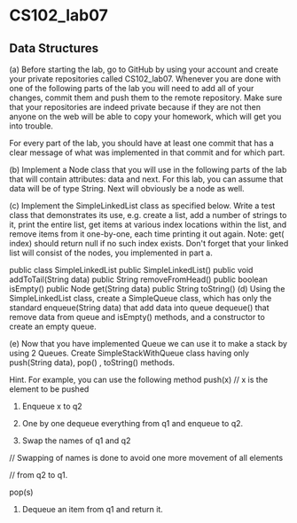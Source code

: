 # CS102_lab07

Data Structures
---------------

(a) Before starting the lab, go to GitHub by using your account and create your private repositories called CS102_lab07. Whenever you are done with one of the following parts of the lab you will need to add all of your changes, commit them and push them to the remote repository. Make sure that your repositories are indeed private because if they are not then anyone on the web will be able to copy your homework, which will get you into trouble.


For every part of the lab, you should have at least one commit that has a clear message of what was implemented in that commit and for which part.


(b) Implement a Node class that you will use in the following parts of the lab that will contain attributes: data and next. For this lab, you can assume that data will be of type String. Next will obviously be a node as well.


(c) Implement the SimpleLinkedList class as specified below. Write a test class that demonstrates its use, e.g. create a list, add a number of strings to it, print the entire list, get items at various index locations within the list, and remove items from it one-by-one, each time printing it out again. Note: get( index) should return null if no such index exists. Don't forget that your linked list will consist of the nodes, you implemented in part a.

public class SimpleLinkedList
public SimpleLinkedList()
public void addToTail(String data)
public String removeFromHead()
public boolean isEmpty()
public Node get(String data)
public String toString()
(d) Using the SimpleLinkedList class, create a SimpleQueue class, which has only the standard enqueue(String data) that add data into queue dequeue() that remove data from queue and isEmpty() methods, and a constructor to create an empty queue.

(e) Now that you have implemented Queue we can use it to make а stack by using 2 Queues. Create SimpleStackWithQueue class having only push(String data), pop() , toString() methods.



Hint. For example, you can use the following method
push(x) // x is the element to be pushed

1) Enqueue x to q2

2) One by one dequeue everything from q1 and enqueue to q2.

3) Swap the names of q1 and q2

// Swapping of names is done to avoid one more movement of all elements

// from q2 to q1.



pop(s)

1) Dequeue an item from q1 and return it.
